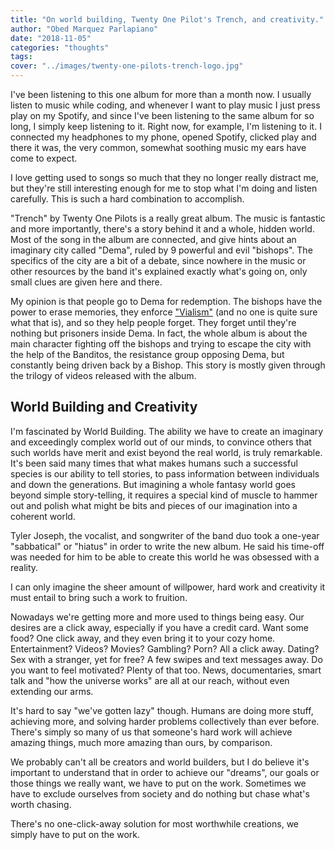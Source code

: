 ```yaml
---
title: "On world building, Twenty One Pilot's Trench, and creativity."
author: "Obed Marquez Parlapiano"
date: "2018-11-05"
categories: "thoughts"
tags:
cover: "../images/twenty-one-pilots-trench-logo.jpg"
---
```


I've been listening to this one album for more than a month now. I usually listen to music while coding, and whenever I want to play music I just press play on my Spotify, and since I've been listening to the same album for so long, I simply keep listening to it. Right now, for example, I'm listening to it. I connected my headphones to my phone, opened Spotify, clicked play and there it was, the very common, somewhat soothing music my ears have come to expect.

I love getting used to songs so much that they no longer really distract me, but they're still interesting enough for me to stop what I'm doing and listen carefully. This is such a hard combination to accomplish.

"Trench" by Twenty One Pilots is a really great album. The music is fantastic and more importantly, there's a story behind it and a whole, hidden world. Most of the song in the album are connected, and give hints about an imaginary city called "Dema", ruled by 9 powerful and evil "bishops". The specifics of the city are a bit of a debate, since nowhere in the music or other resources by the band it's explained exactly what's going on, only small clues are given here and there.

My opinion is that people go to Dema for redemption. The bishops have the power to erase memories, they enforce ["Vialism"](https://www.reddit.com/r/twentyonepilots/comments/906hz3/theory_on_what_vialism_means/) (and no one is quite sure what that is), and so they help people forget. They forget until they're nothing but prisoners inside Dema. In fact, the whole album is about the main character fighting off the bishops and trying to escape the city with the help of the Banditos, the resistance group opposing Dema, but constantly being driven back by a Bishop. This story is mostly given through the trilogy of videos released with the album.

## World Building and Creativity

I'm fascinated by World Building. The ability we have to create an imaginary and exceedingly complex world out of our minds, to convince others that such worlds have merit and exist beyond the real world, is truly remarkable. It's been said many times that what makes humans such a successful species is our ability to tell stories, to pass information between individuals and down the generations. But imagining a whole fantasy world goes beyond simple story-telling, it requires a special kind of muscle to hammer out and polish what might be bits and pieces of our imagination into a coherent world.

Tyler Joseph, the vocalist, and songwriter of the band duo took a one-year "sabbatical" or "hiatus" in order to write the new album. He said his time-off was needed for him to be able to create this world he was obsessed with a reality.

I can only imagine the sheer amount of willpower, hard work and creativity it must entail to bring such a work to fruition.

Nowadays we're getting more and more used to things being easy. Our desires are a click away, especially if you have a credit card. Want some food? One click away, and they even bring it to your cozy home. Entertainment? Videos? Movies? Gambling? Porn? All a click away. Dating? Sex with a stranger, yet for free? A few swipes and text messages away. Do you want to feel motivated? Plenty of that too. News, documentaries, smart talk and "how the universe works" are all at our reach, without even extending our arms.

It's hard to say "we've gotten lazy" though. Humans are doing more stuff, achieving more, and solving harder problems collectively than ever before. There's simply so many of us that someone's hard work will achieve amazing things, much more amazing than ours, by comparison.

We probably can't all be creators and world builders, but I do believe it's important to understand that in order to achieve our "dreams", our goals or those things we really want, we have to put on the work. Sometimes we have to exclude ourselves from society and do nothing but chase what's worth chasing.

There's no one-click-away solution for most worthwhile creations, we simply have to put on the work.
